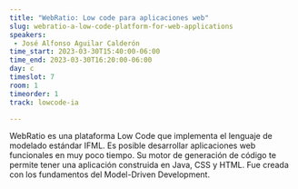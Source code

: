 ```yaml
---
title: "WebRatio: Low code para aplicaciones web"
slug: webratio-a-low-code-platform-for-web-applications
speakers:
 - José Alfonso Aguilar Calderón
time_start: 2023-03-30T15:40:00-06:00
time_end: 2023-03-30T16:20:00-06:00
day: c
timeslot: 7
room: 1
timeorder: 1
track: lowcode-ia

---
```


WebRatio es una plataforma Low Code que implementa el lenguaje de modelado estándar IFML. Es posible desarrollar aplicaciones web funcionales en muy poco tiempo. Su motor de generación de código te permite tener una aplicación construida en Java, CSS y HTML. Fue creada con los fundamentos del Model-Driven Development.